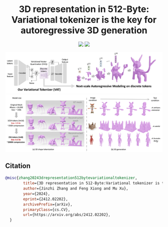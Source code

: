 <div align="center">

# 3D representation in 512-Byte: Variational tokenizer is the key for autoregressive 3D generation


<a href='https://arxiv.org/pdf/2412.02202'><img src='https://img.shields.io/badge/arXiv-2412.02317-b31b1b.svg'></a>
<a href='https://sparse-mvs-2.github.io/VAT.IO'><img src='https://img.shields.io/badge/Project-Page-green'></a>

![teaser](assets/fig_vq.png)
![teaser](assets/fig_teaser.jpg)
</div>


## Citation

```bibtex
@misc{zhang20243drepresentation512bytevariationaltokenizer,
        title={3D representation in 512-Byte:Variational tokenizer is the key for autoregressive 3D generation}, 
        author={Jinzhi Zhang and Feng Xiong and Mu Xu},
        year={2024},
        eprint={2412.02202},
        archivePrefix={arXiv},
        primaryClass={cs.CV},
        url={https://arxiv.org/abs/2412.02202}, 
  }
```